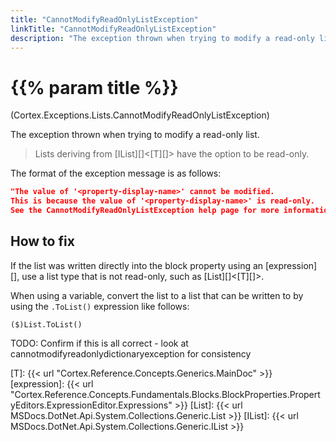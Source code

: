 ```yaml
---
title: "CannotModifyReadOnlyListException"
linkTitle: "CannotModifyReadOnlyListException"
description: "The exception thrown when trying to modify a read-only list."
---
```


# {{% param title %}}

<p class="namespace">(Cortex.Exceptions.Lists.CannotModifyReadOnlyListException)</p>

The exception thrown when trying to modify a read-only list.

> Lists deriving from [IList][]&lt;[T][]&gt; have the option to be read-only.

The format of the exception message is as follows:

```json
"The value of '<property-display-name>' cannot be modified.
This is because the value of '<property-display-name>' is read-only.
See the CannotModifyReadOnlyListException help page for more information on how to fix this."
```

## How to fix

If the list was written directly into the block property using an [expression][], use a list type that is not read-only, such as [List][]&lt;[T][]&gt;.

When using a variable, convert the list to a list that can be written to by using the `.ToList()` expression like follows:

```CSharp
($)List.ToList()
```

TODO: Confirm if this is all correct - look at cannotmodifyreadonlydictionaryexception for consistency

[T]: {{< url "Cortex.Reference.Concepts.Generics.MainDoc" >}}
[expression]: {{< url "Cortex.Reference.Concepts.Fundamentals.Blocks.BlockProperties.PropertyEditors.ExpressionEditor.Expressions" >}}
[List]: {{< url MSDocs.DotNet.Api.System.Collections.Generic.List >}}
[IList]: {{< url MSDocs.DotNet.Api.System.Collections.Generic.IList >}}
